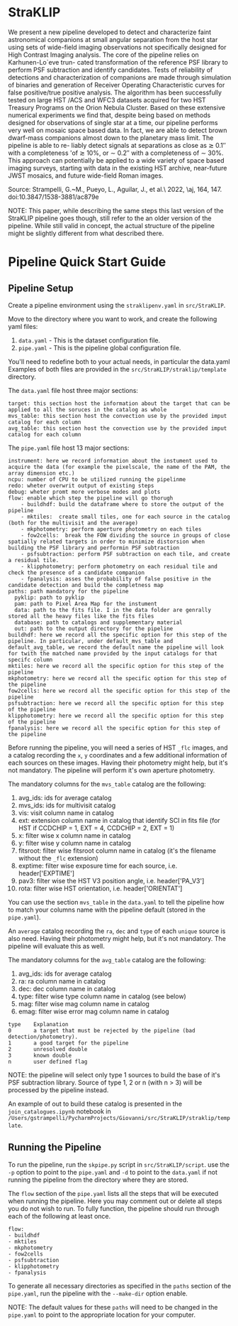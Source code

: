 # StraKLIP

We present a new pipeline developed to detect and characterize faint astronomical companions at small angular 
separation from the host star using sets of wide-field imaging observations not specifically designed for 
High Contrast Imaging analysis. The core of the pipeline relies on Karhunen-Lo`eve trun- cated transformation 
of the reference PSF library to perform PSF subtraction and identify candidates. Tests of reliability of detections 
and characterization of companions are made through simulation of binaries and generation of Receiver Operating 
Characteristic curves for false positive/true positive analysis. The algorithm has been successfully tested on 
large HST /ACS and WFC3 datasets acquired for two HST Treasury Programs on the Orion Nebula Cluster. 
Based on these extensive numerical experiments we find that, despite being based on methods designed for 
observations of single star at a time, our pipeline performs very well on mosaic space based data. 
In fact, we are able to detect brown dwarf-mass companions almost down to the planetary mass limit. 
The pipeline is able to re- liably detect signals at separations as close as ≳ 0.1′′ with a completeness 
'of ≳ 10%, or ∼ 0.2′′ with a completeness of ∼ 30%. This approach can potentially be applied to a wide variety 
of space based imaging surveys, starting with data in the existing HST archive, near-future JWST mosaics, 
and future wide-field Roman images.

Source: Strampelli, G.~M., Pueyo, L., Aguilar, J., et al.\ 2022, \aj, 164, 147. doi:10.3847/1538-3881/ac879e

NOTE: This paper, while describing the same steps this last version of the StraKLIP pipeline goes though, 
still refer to the an older version of the pipeline. While still valid in concept, the actual structure of the pipeline 
might be slightly different from what described there.

# Pipeline Quick Start Guide

## Pipeline Setup
Create a pipeline environment using the `straklipenv.yaml` in `src/StraKLIP`.

Move to the directory where you want to work, and create the following yaml files:
1. `data.yaml` - This is the dataset configuration file.
2. `pipe.yaml` - This is the pipeline global configuration file.

You'll need to redefine both to your actual needs, in particular the data.yaml
Examples of both files are provided in the `src/StraKLIP/straklip/template` directory.

The `data.yaml` file host three major sections:
```
target: this section host the information about the target that can be applied to all the soruces in the catalog as whole
mvs_table: this section host the convection use by the provided imput catalog for each column
avg_table: this section host the convection use by the provided imput catalog for each column
```

The `pipe.yaml` file host 13 major sections:
```
instrument: here we record information about the instument used to acquire the data (for example the pixelscale, the name of the PAM, the array dimension etc.)
ncpu: number of CPU to be utilized running the pipelinme
redo: wheter overwrit output of existing steps
debug: wheter promt more verbose modes and plots
flow: enable which step the pipeline will go thorugh
    - buildhdf: build the dataframe where to store the output of the pipeline
    - mktiles:  create small tiles, one for each source in the catalog (both for the multivisit and the average)
    - mkphotometry: perform aperture photometry on each tiles
    - fow2cells:  break the FOW dividing the source in groups of close spatially related targets in order to minimize distorsion when building the PSF library and performin PSF subtraction
    - psfsubtraction: perform PSF subtraction on each tile, and create a residual tile.
    - klipphotometry: perform photometry on each residual tile and check the presence of a candidate companion
    - fpanalysis: asses the probability of false positive in the candidate detection and build the completness map
paths: path mandatory for the pipeline
  pyklip: path to pyklip
  pam: path to Pixel Area Map for the instument
  data: path to the fits file. I in the data folder are genrally stored all the heavy files like the fits files
  database: path to catalogs and supplementary material
  out: path to the output directory for the pipeline
buildhdf: here we record all the specific option for this step of the pipeline. In particular, under default_mvs_table and default_avg_table, we record the default name the pipeline will look for twith the matched name provided by the input catalogs for that specifc column
mktiles: here we record all the specific option for this step of the pipeline
mkphotometry: here we record all the specific option for this step of the pipeline
fow2cells: here we record all the specific option for this step of the pipeline
psfsubtraction: here we record all the specific option for this step of the pipeline
klipphotometry: here we record all the specific option for this step of the pipeline
fpanalysis: here we record all the specific option for this step of the pipeline
```

Before running the pipeline, you will need a series of HST `_flc` images, and a catalog recording the `x`, `y`
coordinates and a few additional information of each sources on these images. Having their photometry might help, 
but it's not mandatory. The pipeline will perform it's own aperture photometry.

The mandatory columns for the `mvs_table` catalog are the following:
1. avg_ids: ids for average catalog 
2. mvs_ids: ids for multivisit catalog 
3. vis: visit column name in catalog 
4. ext: extension column name in catalog that identify SCI in fits file (for HST if CCDCHIP = 1, EXT = 4, CCDCHIP = 2, EXT = 1)
5. x: filter wise x column name in catalog 
6. y: filter wise y column name in catalog
7. fitsroot:  filter wise fitsroot column name in catalog (it's the filename without the `_flc` extension)
8. exptime: filter wise exposure time for each source, i.e. header['EXPTIME']
9. pav3: filter wise the HST V3 position angle, i.e. header['PA_V3']
10. rota: filter wise HST orientation, i.e. header['ORIENTAT']

You can use the section `mvs_table` in the `data.yaml` to tell the pipeline how to match your columns name with the 
pipeline default (stored in the `pipe.yaml`).

An `average` catalog recording the `ra`, `dec` and `type` of each `unique` source is also need. 
Having their photometry might help, but it's not mandatory. The pipeline will evaluate this as well.

The mandatory columns for the `avg_table` catalog are the following:
1. avg_ids: ids for average catalog 
2. ra: ra column name in catalog 
3. dec: dec column name in catalog 
4. type: filter wise type column name in catalog (see below)
5. mag: filter wise mag column name in catalog
6. emag: filter wise error mag column name in catalog

```
type    Explanation
0       a target that must be rejected by the pipeline (bad detection/photometry).
1       a good target for the pipeline
2       unresolved double
3       known double
n       user defined flag
```

NOTE: the pipeline will select only type 1 sources to build the base of it's PSF subtraction library. Source of type
1, 2 or n (with n > 3) will be processed by the pipeline instead.

An example of out to build these catalog is presented in the `join_catalogues.ipynb` notebook 
in `/Users/gstrampelli/PycharmProjects/Giovanni/src/StraKLIP/straklip/template`.

## Running the Pipeline

To run the pipeline, run the `skpipe.py` script in `src/StraKLIP/script`. use the `-p` option to point to the
`pipe.yaml` and `-d` to point to the `data.yaml` if not running the pipeline from the directory where they are stored.

The `flow` section of the `pipe.yaml` lists all the steps that will be executed when running the pipeline. 
Here you may comment out or delete all steps you do not wish to run. To fully function, the pipeline should run through 
each of the following at least once.

```
flow: 
- buildhdf
- mktiles
- mkphotometry
- fow2cells
- psfsubtraction
- klipphotometry
- fpanalysis
```

  
To generate all necessary directories as specified in the `paths` section of the `pipe.yaml`, run the pipeline with 
the `--make-dir` option enable.

NOTE: The default values for these `paths` will need to be changed in the `pipe.yaml` to point to the appropriate 
location for your computer. 
